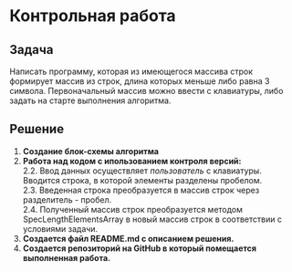 # Контрольная работа
## Задача
Написать программу, которая из имеющегося массива строк формирует массив из строк, длина которых меньше либо равна 3 символа. Первоначальный массив можно ввести с клавиатуры, либо задать на старте выполнения алгоритма.  
## Решение
1. **Создание блок-схемы алгоритма**
2. **Работа над кодом с ипользованием контроля версий:**  
2.2. Ввод данных осуществляет *пользователь* с клавиатуры. Вводится строка, в которой элементы разделены пробелом.  
2.3. Введенная строка преобразуется в массив строк через разделитель - пробел.  
2.4. Полученный массив строк преобразуется методом SpecLengthElementsArray в новый массив строк в соответствии с условиями задачи.  
3. **Создается файл README.md с описанием решения.**  
4. **Создается репозиторий на GitHub в который помещается выполненная работа.**
